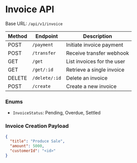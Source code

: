 # Invoice API

Base URL: `/api/v1/invoice`

| Method | Endpoint | Description |
| ------ | -------- | ----------- |
| POST | `/payment` | Initiate invoice payment |
| POST | `/transfer` | Receive transfer webhook |
| GET | `/get` | List invoices for the user |
| GET | `/get/:id` | Retrieve a single invoice |
| DELETE | `/delete/:id` | Delete an invoice |
| POST | `/create` | Create a new invoice |

### Enums
- `InvoiceStatus`: Pending, Overdue, Settled

### Invoice Creation Payload
```json
{
  "title": "Produce Sale",
  "amount": 5000,
  "customerId": "<id>"
}
```
